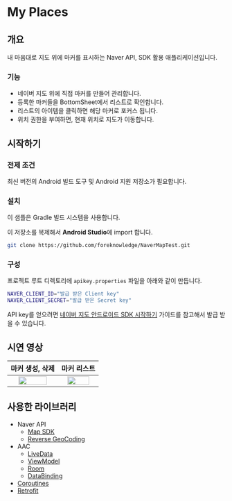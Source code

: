 # My Places

## 개요

내 마음대로 지도 위에 마커를 표시하는 Naver API, SDK 활용 애플리케이션입니다.

### 기능

- 네이버 지도 위에 직접 마커를 만들어 관리합니다.
- 등록한 마커들을 BottomSheet에서 리스트로 확인합니다.
- 리스트의 아이템을 클릭하면 해당 마커로 포커스 됩니다.
- 위치 권한을 부여하면, 현재 위치로 지도가 이동합니다.

## 시작하기

### 전제 조건

최신 버전의 Android 빌드 도구 및 Android 지원 저장소가 필요합니다.

### 설치

이 샘플은 Gradle 빌드 시스템을 사용합니다.

이 저장소를 복제해서 **Android Studio**에 import 합니다.

```bash
git clone https://github.com/foreknowledge/NaverMapTest.git
```

### 구성

프로젝트 루트 디렉토리에 `apikey.properties` 파일을 아래와 같이 만듭니다.

```bash
NAVER_CLIENT_ID="발급 받은 Client key"
NAVER_CLIENT_SECRET="발급 받은 Secret key"
```

API key를 얻으려면 [네이버 지도 안드로이드 SDK 시작하기](https://navermaps.github.io/android-map-sdk/guide-ko/1.html) 가이드를 참고해서 발급 받을 수 있습니다.

## 시연 영상

| 마커 생성, 삭제 | 마커 리스트 |
|:--:|:--:|
| <img src="https://user-images.githubusercontent.com/29790944/79769954-b765e580-8367-11ea-80b6-889990b2061e.gif" width="80%"> | <img src="https://user-images.githubusercontent.com/29790944/79769574-445c6f00-8367-11ea-9837-2fe0d5c6b95f.gif" width="80%"> |

## 사용한 라이브러리

- Naver API
  - [Map SDK](https://docs.ncloud.com/ko/naveropenapi_v3/maps/android-sdk/v3/start.html)
  - [Reverse GeoCoding](https://docs.ncloud.com/ko/naveropenapi_v3/maps/reverse-geocoding/reverse-geocoding.html)
- AAC
  - [LiveData](https://developer.android.com/topic/libraries/architecture/livedata)
  - [ViewModel](https://developer.android.com/topic/libraries/architecture/viewmodel)
  - [Room](https://developer.android.com/topic/libraries/architecture/room) 
  - [DataBinding](https://developer.android.com/topic/libraries/data-binding)
- [Coroutines](https://github.com/Kotlin/kotlinx.coroutines)
- [Retrofit](https://square.github.io/retrofit) 

